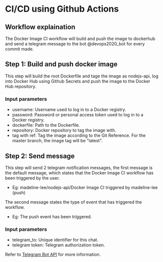 # CI/CD using Github Actions

## Workflow explaination
The Docker Image CI workflow will build and push the image to dockerhub and send a telegram message to the bot @devops2020_bot for every commit made.

## Step 1: Build and push docker image
This step will build the root Dockerfile and tage the image as nodejs-api, log into Docker Hub using Github Secrets and push the image to the Docker Hub repository.

### Input parameters
* username: Username used to log in to a Docker registry. 
* password: Password or personal access token used to log in to a Docker registry.
* dockerfile: Path to the Dockerfile.
* repository: Docker repository to tag the image with.
* tag with ref: Tag the image according to the Git Reference. For the master branch, the image tag will be "latest".

## Step 2: Send message
This step will send 2 telegram notification messages, the first message is the default message, which states that the Docker Image CI workflow has been triggered by the user. 
* Eg: madeline-lee/nodejs-api/Docker Image CI triggered by madeline-lee (push)

The second message states the type of event that has triggered the workflow. 
* Eg: The push event has been triggered.

### Input parameters
* telegram_to: Unique identifier for this chat.
* telegram token: Telegram authorization token.

Refer to [Telegram Bot API](https://core.telegram.org/bots/api) for more information.
